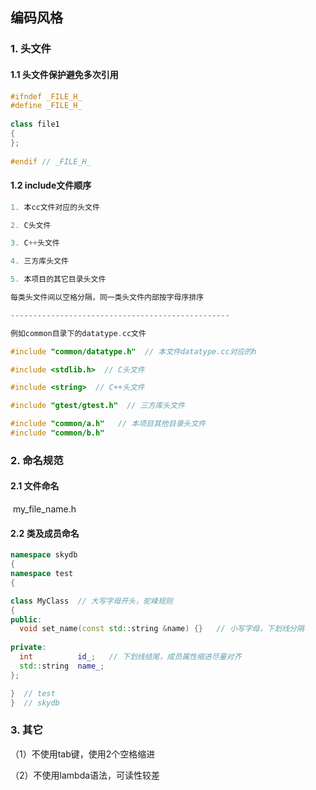 ## 编码风格

### 1. 头文件

#### 1.1 头文件保护避免多次引用

```c++
#ifndef _FILE_H_
#define _FILE_H_
 
class file1
{
};
 
#endif // _FILE_H_
```

#### 1.2 include文件顺序

```c++
1. 本cc文件对应的头文件

2. C头文件

3. C++头文件

4. 三方库头文件

5. 本项目的其它目录头文件

每类头文件间以空格分隔，同一类头文件内部按字母序排序

-------------------------------------------------

例如common目录下的datatype.cc文件

#include "common/datatype.h"  // 本⽂件datatype.cc对应的h 

#include <stdlib.h>  // C头文件

#include <string>  // C++头文件

#include "gtest/gtest.h"  // 三方库头文件

#include "common/a.h"   // 本项目其他目录头文件
#include "common/b.h"
```



### 2. 命名规范

#### 	2.1 文件命名

​	my_file_name.h 

####     2.2 类及成员命名

```c++
namespace skydb
{
namespace test
{

class MyClass  // 大写字母开头，驼峰规则
{
public:
  void set_name(const std::string &name) {}   // 小写字母，下划线分隔
  
private:
  int          id_;   // 下划线结尾，成员属性缩进尽量对齐
  std::string  name_;
};

}  // test
}  // skydb
```



### 3. 其它

  （1）不使用tab键，使用2个空格缩进

  （2）不使⽤lambda语法，可读性较差